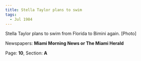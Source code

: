 ```yaml
---  
title: Stella Taylor plans to swim  
tags:  
  - Jul 1984  
---  
```

  
Stella Taylor plans to swim from Florida to Bimini again. [Photo]  
  
Newspapers: **Miami Morning News or The Miami Herald**  
  
Page: **10**, Section: **A** 
